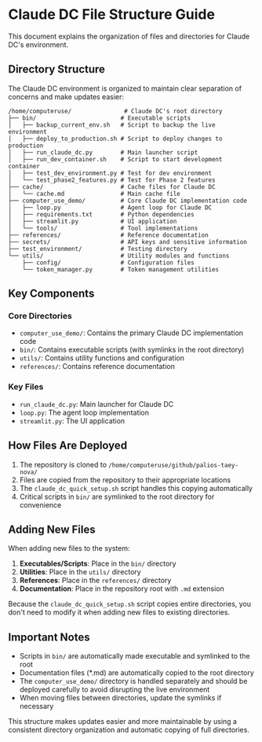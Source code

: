 # Claude DC File Structure Guide

This document explains the organization of files and directories for Claude DC's environment.

## Directory Structure

The Claude DC environment is organized to maintain clear separation of concerns and make updates easier:

```
/home/computeruse/               # Claude DC's root directory
├── bin/                        # Executable scripts
│   ├── backup_current_env.sh   # Script to backup the live environment
│   ├── deploy_to_production.sh # Script to deploy changes to production
│   ├── run_claude_dc.py        # Main launcher script  
│   ├── run_dev_container.sh    # Script to start development container
│   ├── test_dev_environment.py # Test for dev environment
│   └── test_phase2_features.py # Test for Phase 2 features
├── cache/                      # Cache files for Claude DC
│   └── cache.md                # Main cache file
├── computer_use_demo/          # Core Claude DC implementation code
│   ├── loop.py                 # Agent loop for Claude DC
│   ├── requirements.txt        # Python dependencies
│   ├── streamlit.py            # UI application
│   └── tools/                  # Tool implementations
├── references/                 # Reference documentation
├── secrets/                    # API keys and sensitive information
├── test_environment/           # Testing directory
└── utils/                      # Utility modules and functions
    ├── config/                 # Configuration files
    └── token_manager.py        # Token management utilities
```

## Key Components

### Core Directories
- `computer_use_demo/`: Contains the primary Claude DC implementation code
- `bin/`: Contains executable scripts (with symlinks in the root directory)
- `utils/`: Contains utility functions and configuration
- `references/`: Contains reference documentation

### Key Files
- `run_claude_dc.py`: Main launcher for Claude DC
- `loop.py`: The agent loop implementation
- `streamlit.py`: The UI application

## How Files Are Deployed

1. The repository is cloned to `/home/computeruse/github/palios-taey-nova/`
2. Files are copied from the repository to their appropriate locations
3. The `claude_dc_quick_setup.sh` script handles this copying automatically
4. Critical scripts in `bin/` are symlinked to the root directory for convenience

## Adding New Files

When adding new files to the system:

1. **Executables/Scripts**: Place in the `bin/` directory
2. **Utilities**: Place in the `utils/` directory
3. **References**: Place in the `references/` directory
4. **Documentation**: Place in the repository root with `.md` extension

Because the `claude_dc_quick_setup.sh` script copies entire directories, you don't need to modify it when adding new files to existing directories.

## Important Notes

- Scripts in `bin/` are automatically made executable and symlinked to the root
- Documentation files (*.md) are automatically copied to the root directory
- The `computer_use_demo/` directory is handled separately and should be deployed carefully to avoid disrupting the live environment
- When moving files between directories, update the symlinks if necessary

This structure makes updates easier and more maintainable by using a consistent directory organization and automatic copying of full directories.